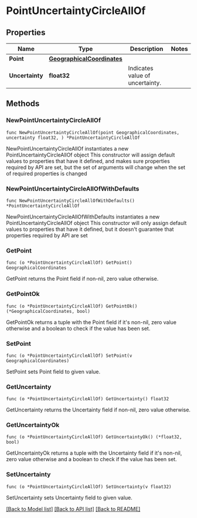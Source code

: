 # PointUncertaintyCircleAllOf

## Properties

Name | Type | Description | Notes
------------ | ------------- | ------------- | -------------
**Point** | [**GeographicalCoordinates**](GeographicalCoordinates.md) |  | 
**Uncertainty** | **float32** | Indicates value of uncertainty. | 

## Methods

### NewPointUncertaintyCircleAllOf

`func NewPointUncertaintyCircleAllOf(point GeographicalCoordinates, uncertainty float32, ) *PointUncertaintyCircleAllOf`

NewPointUncertaintyCircleAllOf instantiates a new PointUncertaintyCircleAllOf object
This constructor will assign default values to properties that have it defined,
and makes sure properties required by API are set, but the set of arguments
will change when the set of required properties is changed

### NewPointUncertaintyCircleAllOfWithDefaults

`func NewPointUncertaintyCircleAllOfWithDefaults() *PointUncertaintyCircleAllOf`

NewPointUncertaintyCircleAllOfWithDefaults instantiates a new PointUncertaintyCircleAllOf object
This constructor will only assign default values to properties that have it defined,
but it doesn't guarantee that properties required by API are set

### GetPoint

`func (o *PointUncertaintyCircleAllOf) GetPoint() GeographicalCoordinates`

GetPoint returns the Point field if non-nil, zero value otherwise.

### GetPointOk

`func (o *PointUncertaintyCircleAllOf) GetPointOk() (*GeographicalCoordinates, bool)`

GetPointOk returns a tuple with the Point field if it's non-nil, zero value otherwise
and a boolean to check if the value has been set.

### SetPoint

`func (o *PointUncertaintyCircleAllOf) SetPoint(v GeographicalCoordinates)`

SetPoint sets Point field to given value.


### GetUncertainty

`func (o *PointUncertaintyCircleAllOf) GetUncertainty() float32`

GetUncertainty returns the Uncertainty field if non-nil, zero value otherwise.

### GetUncertaintyOk

`func (o *PointUncertaintyCircleAllOf) GetUncertaintyOk() (*float32, bool)`

GetUncertaintyOk returns a tuple with the Uncertainty field if it's non-nil, zero value otherwise
and a boolean to check if the value has been set.

### SetUncertainty

`func (o *PointUncertaintyCircleAllOf) SetUncertainty(v float32)`

SetUncertainty sets Uncertainty field to given value.



[[Back to Model list]](../README.md#documentation-for-models) [[Back to API list]](../README.md#documentation-for-api-endpoints) [[Back to README]](../README.md)


